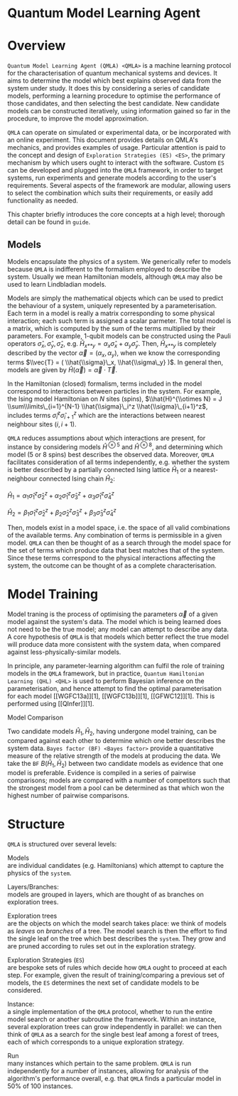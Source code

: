 # Quantum Model Learning Agent 
# Overview

`Quantum Model Learning Agent (QMLA) <QMLA>` is a machine learning
protocol for the characterisation of quantum mechanical systems and
devices. It aims to determine the model which best explains observed
data from the system under study. It does this by considering a series
of candidate models, performing a learning procedure to optimise the
performance of those candidates, and then selecting the best candidate.
New candidate models can be constructed iteratively, using information
gained so far in the procedure, to improve the model approximation.

`QMLA` can operate on simulated or experimental data, or be incorporated
with an online experiment. This document provides details on QMLA's
mechanics, and provides examples of usage. Particular attention is paid
to the concept and design of `Exploration Strategies (ES) <ES>`, the
primary mechanism by which users ought to interact with the software.
Custom `ES` can be developed and plugged into the `QMLA` framework, in
order to target systems, run experiments and generate models according
to the user's requirements. Several aspects of the framework are
modular, allowing users to select the combination which suits their
requirements, or easily add functionality as needed.

This chapter briefly introduces the core concepts at a high level;
thorough detail can be found in `guide`.

## Models

Models encapsulate the physics of a system. We generically refer to
<span class="title-ref">models</span> because `QMLA` is indifferent to
the formalism employed to describe the system. Usually we mean <span
class="title-ref">Hamiltonian</span> models, although `QMLA` may also be
used to learn <span class="title-ref">Lindbladian</span> models.

Models are simply the mathematical objects which can be used to predict
the behaviour of a system, uniquely represented by a parameterisation.
Each term in a model is really a matrix corresponding to some physical
interaction; each such term is assigned a scalar parmeter. The total
model is a matrix, which is computed by the sum of the terms multiplied
by their parameters. For example, 1-qubit models can be constructed
using the Pauli operators
*σ̂*<sub>*x*</sub>, *σ̂*<sub>*y*</sub>, *σ̂*<sub>*z*</sub>, e.g.
*Ĥ*<sub>*x**y*</sub> = *α*<sub>*x*</sub>*σ̂*<sub>*x*</sub> + *α*<sub>*y*</sub>*σ̂*<sub>*y*</sub>.
Then, *Ĥ*<sub>*x**y*</sub> is completely described by the vector
*α⃗* = (*α*<sub>*x*</sub>, *α*<sub>*y*</sub>), when we know the
corresponding terms
$\\vec{T} = ( \\hat{\\sigma}\_x, \\hat{\\sigma\_y} )$. In general then,
models are given by *Ĥ*(*α⃗*) = *α⃗* ⋅ *T⃗*.

In the Hamiltonian (closed) formalism, terms included in the model
correspond to interactions between particles in the system. For example,
the Ising model Hamiltonian on *N* sites (spins),
$\\hat{H}^{\\otimes N} = J \\sum\\limits\_{i=1}^{N-1} \\hat{\\sigma}\_i^z \\hat{\\sigma}\_{i+1}^z$,
includes terms
*σ̂*<sub>*i*</sub><sup>*z*</sup>*σ̂*<sub>*i* + 1</sub><sup>*z*</sup> which
are the interactions between nearest neighbour sites (*i*, *i* + 1).

`QMLA` reduces assumptions about which interactions are present, for
instance by considering models *Ĥ*<sup> ⊗ 5</sup> and
*Ĥ*<sup> ⊗ 8</sup>, and determining which model (5 or 8 spins) best
describes the observed data. Moreover, `QMLA` facilitates consideration
of all terms independently, e.g. whether the system is better described
by a partially connected Ising lattice *Ĥ*<sub>1</sub> or a
nearest-neighbour connected Ising chain *Ĥ*<sub>2</sub>:

*Ĥ*<sub>1</sub> = *α*<sub>1</sub>*σ̂*<sub>1</sub><sup>*z*</sup>*σ̂*<sub>2</sub><sup>*z*</sup> + *α*<sub>2</sub>*σ̂*<sub>1</sub><sup>*z*</sup>*σ̂*<sub>3</sub><sup>*z*</sup> + *α*<sub>3</sub>*σ̂*<sub>1</sub><sup>*z*</sup>*σ̂*<sub>4</sub><sup>*z*</sup>

*Ĥ*<sub>2</sub> = *β*<sub>1</sub>*σ̂*<sub>1</sub><sup>*z*</sup>*σ̂*<sub>2</sub><sup>*z*</sup> + *β*<sub>2</sub>*σ̂*<sub>2</sub><sup>*z*</sup>*σ̂*<sub>3</sub><sup>*z*</sup> + *β*<sub>3</sub>*σ̂*<sub>3</sub><sup>*z*</sup>*σ̂*<sub>4</sub><sup>*z*</sup>

Then, models exist in a <span class="title-ref">model space</span>, i.e.
the space of all valid combinations of the available terms. Any
combination of terms is permissible in a given model. `QMLA` can then be
thought of as a search through the model space for the set of terms
which produce data that best matches that of the system. Since these
terms correspond to the physical interactions affecting the system, the
outcome can be thought of as a complete characterisation.

# Model Training

Model traning is the process of optimising the parameters *α⃗* of a
given model against the system's data. The model which is being learned
does not need to be the <span class="title-ref">true</span> model; any
model can attempt to describe any data. A core hypothesis of `QMLA` is
that models which better reflect the true model will produce data more
consistent with the system data, when compared against
less-physically-similar models.

In principle, any parameter-learning algorithm can fulfil the role of
training models in the `QMLA` framework, but in practice,
`Quantum Hamiltonian Learning (QHL) <QHL>` is used to perform Bayesian
inference on the parameterisation, and hence attempt to find the optimal
parameterisation for each model [\[WGFC13a\]][1], [\[WGFC13b\]][1],
[\[GFWC12\]][1]. This is performed using [\[QInfer\]][1].

 Model Comparison

Two candidate models *Ĥ*<sub>1</sub>, *Ĥ*<sub>2</sub>, having undergone
model training, can be compared against each other to determine which
one better describes the system data. `Bayes factor (BF) <Bayes factor>`
provide a quantitative measure of the relative strength of the models at
producing the data. We take the `BF`
*B*(*Ĥ*<sub>1</sub>, *Ĥ*<sub>2</sub>) between two candidate models as
evidence that one model is preferable. Evidence is compiled in a series
of pairwise comparisons; models are compared with a number of
competitors such that the strongest model from a pool can be determined
as that which won the highest number of pairwise comparisons.

# Structure

`QMLA` is structured over several levels:

Models  
are individual candidates (e.g. Hamiltonians) which attempt to capture
the physics of the `system`.

Layers/Branches:  
models are grouped in layers, which are thought of as branches on
exploration trees.

Exploration trees  
are the objects on which the model search takes place: we think of
models as *leaves* on *branches* of a tree. The model search is then the
effort to find the single leaf on the tree which best describes the
`system`. They grow and are pruned according to rules set out in the
exploration strategy.

Exploration Strategies (`ES`)  
are bespoke sets of rules which decide how `QMLA` ought to proceed at
each step. For example, given the result of training/comparing a
previous set of models, the `ES` determines the next set of candidate
models to be considered.

Instance:  
a single implementation of the `QMLA` protocol, whether to run the
entire model search or another subroutine the framework. Within an
instance, several exploration trees can grow independently in parallel:
we can then think of `QMLA` as a search for the single best leaf among a
forest of trees, each of which corresponds to a unique exploration
strategy.

Run  
many instances which pertain to the same problem. `QMLA` is run
independently for a number of instances, allowing for analysis of the
algorithm's performance overall, e.g. that `QMLA` finds a particular
model in 50% of 100 instances.